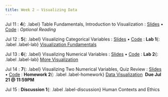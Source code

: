 ```yaml
---
title: Week 2 — Visualizing Data
---
```


Jul 11
: **4**{: .label} Table Fundamentals, Introduction to Visualization
  : [Slides](#) &#8226; [Code](#)
: *Optional Reading*

Jul 12
: **5**{: .label} Visualizing Categorical Variables
  : [Slides](#) &#8226; [Code](#)
: **Lab 1**{: .label .label-lab} [Visualization Fundamentals](#)

Jul 13
: **6**{: .label} Visualizing Numerical Variables
  : [Slides](#) &#8226; [Code](#)
: **Lab 2**{: .label .label-lab} [More Visualization](#)

Jul 14
: **7**{: .label} Visualizing Two Numerical Variables, Quiz Review
  : [Slides](#) &#8226; [Code](#)
: **Homework 2**{: .label .label-homework} [Data Visualization](#) &nbsp;**Due Jul 21 @ 11:59PM**

Jul 15
: **Discussion 1**{: .label .label-discussion} Human Contexts and Ethics
